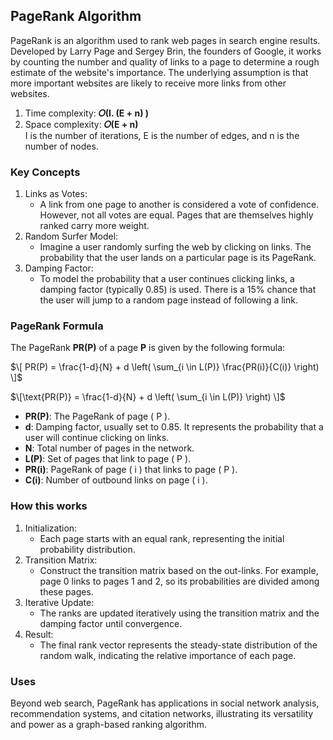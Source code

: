 ## PageRank Algorithm
PageRank is an algorithm used to rank web pages in search engine results. Developed by Larry Page and Sergey Brin, the founders of Google, it works by counting the number and quality of links to a page to determine a rough estimate of the website's importance. The underlying assumption is that more important websites are likely to receive more links from other websites.</br>

1. Time complexity: <b>𝑂(I. (E + n) )</b>
2. Space complexity: <b>𝑂(E + n)</b></br>
I is the number of iterations, E is the number of edges, and n is the number of nodes.


### Key Concepts
1. Links as Votes:
   - A link from one page to another is considered a vote of confidence. However, not all votes are equal. Pages that are themselves highly ranked carry more weight.
2. Random Surfer Model:
   - Imagine a user randomly surfing the web by clicking on links. The probability that the user lands on a particular page is its PageRank.
3. Damping Factor:
   - To model the probability that a user continues clicking links, a damping factor (typically 0.85) is used. There is a 15% chance that the user will jump to a random page instead of following a link.

### PageRank Formula
The PageRank <b>PR(P)</b> of a page <b>P</b> is given by the following formula:

$\[ 
PR(P) = \frac{1-d}{N} + d \left( \sum_{i \in L(P)} \frac{PR(i)}{C(i)} \right)
\]$


$\[\text{PR(P)} = \frac{1-d}{N} + d \left( \sum_{i \in L(P)} \right)   \]$

- <b>PR(P)</b>: The PageRank of page \( P \).
- <b>d</b>: Damping factor, usually set to 0.85. It represents the probability that a user will continue clicking on links.
- <b>N</b>: Total number of pages in the network.
- <b>L(P)</b>: Set of pages that link to page \( P \).
- <b>PR(i)</b>: PageRank of page \( i \) that links to page \( P \).
- <b>C(i)</b>: Number of outbound links on page \( i \).

### How this works
1. Initialization:
   - Each page starts with an equal rank, representing the initial probability distribution.
2. Transition Matrix:
   - Construct the transition matrix based on the out-links. For example, page 0 links to pages 1 and 2, so its probabilities are divided among these pages.
3. Iterative Update:
   - The ranks are updated iteratively using the transition matrix and the damping factor until convergence.
4. Result:
   - The final rank vector represents the steady-state distribution of the random walk, indicating the relative importance of each page.

### Uses
Beyond web search, PageRank has applications in social network analysis, recommendation systems, and citation networks, illustrating its versatility and power as a graph-based ranking algorithm.